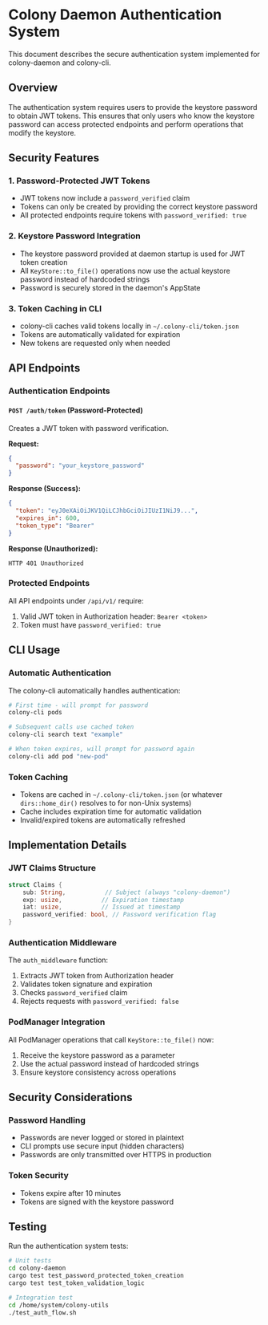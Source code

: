 # Colony Daemon Authentication System

This document describes the secure authentication system implemented for colony-daemon and colony-cli.

## Overview

The authentication system requires users to provide the keystore password to obtain JWT tokens. This ensures that only users who know the keystore password can access protected endpoints and perform operations that modify the keystore.

## Security Features

### 1. Password-Protected JWT Tokens
- JWT tokens now include a `password_verified` claim
- Tokens can only be created by providing the correct keystore password
- All protected endpoints require tokens with `password_verified: true`

### 2. Keystore Password Integration
- The keystore password provided at daemon startup is used for JWT token creation
- All `KeyStore::to_file()` operations now use the actual keystore password instead of hardcoded strings
- Password is securely stored in the daemon's AppState

### 3. Token Caching in CLI
- colony-cli caches valid tokens locally in `~/.colony-cli/token.json`
- Tokens are automatically validated for expiration
- New tokens are requested only when needed

## API Endpoints

### Authentication Endpoints

#### `POST /auth/token` (Password-Protected)
Creates a JWT token with password verification.

**Request:**
```json
{
  "password": "your_keystore_password"
}
```

**Response (Success):**
```json
{
  "token": "eyJ0eXAiOiJKV1QiLCJhbGciOiJIUzI1NiJ9...",
  "expires_in": 600,
  "token_type": "Bearer"
}
```

**Response (Unauthorized):**
```
HTTP 401 Unauthorized
```



### Protected Endpoints
All API endpoints under `/api/v1/` require:
1. Valid JWT token in Authorization header: `Bearer <token>`
2. Token must have `password_verified: true`

## CLI Usage

### Automatic Authentication
The colony-cli automatically handles authentication:

```bash
# First time - will prompt for password
colony-cli pods

# Subsequent calls use cached token
colony-cli search text "example"

# When token expires, will prompt for password again
colony-cli add pod "new-pod"
```

### Token Caching
- Tokens are cached in `~/.colony-cli/token.json` (or whatever `dirs::home_dir()` resolves to for non-Unix systems)
- Cache includes expiration time for automatic validation
- Invalid/expired tokens are automatically refreshed

## Implementation Details

### JWT Claims Structure
```rust
struct Claims {
    sub: String,           // Subject (always "colony-daemon")
    exp: usize,           // Expiration timestamp
    iat: usize,           // Issued at timestamp
    password_verified: bool, // Password verification flag
}
```

### Authentication Middleware
The `auth_middleware` function:
1. Extracts JWT token from Authorization header
2. Validates token signature and expiration
3. Checks `password_verified` claim
4. Rejects requests with `password_verified: false`

### PodManager Integration
All PodManager operations that call `KeyStore::to_file()` now:
1. Receive the keystore password as a parameter
2. Use the actual password instead of hardcoded strings
3. Ensure keystore consistency across operations

## Security Considerations

### Password Handling
- Passwords are never logged or stored in plaintext
- CLI prompts use secure input (hidden characters)
- Passwords are only transmitted over HTTPS in production

### Token Security
- Tokens expire after 10 minutes
- Tokens are signed with the keystore password

## Testing

Run the authentication system tests:

```bash
# Unit tests
cd colony-daemon
cargo test test_password_protected_token_creation
cargo test test_token_validation_logic

# Integration test
cd /home/system/colony-utils
./test_auth_flow.sh
```
